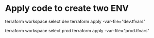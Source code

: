 # Apply code to create two ENV

terraform workspace select dev
terraform apply -var-file="dev.tfvars"

terraform workspace select prod
terraform apply -var-file="prod.tfvars"